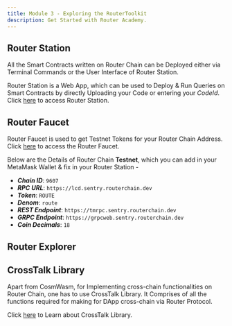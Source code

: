 ```yaml
---
title: Module 3 - Exploring the RouterToolkit
description: Get Started with Router Academy.
---
```


## Router Station

All the Smart Contracts written on Router Chain can be Deployed either via Terminal Commands or the User Interface of Router Station.

Router Station is a Web App, which can be used to Deploy & Run Queries on Smart Contracts by directly Uploading your Code or entering your _CodeId_. Click [here](https://station.routerprotocol.com/) to access Router Station.

## Router Faucet

Router Faucet is used to get Testnet Tokens for your Router Chain Address. Click [here](https://faucet.routerprotocol.com/) to access the Router Faucet.

Below are the Details of Router Chain **Testnet**, which you can add in your MetaMask Wallet & fix in your Router Station -

- ***Chain ID***: `9607`
- ***RPC URL***: `https://lcd.sentry.routerchain.dev`
- ***Token***: `ROUTE`
- ***Denom***: `route`
- ***REST Endpoint***: `https://tmrpc.sentry.routerchain.dev`
- ***GRPC Endpoint***: `https://grpcweb.sentry.routerchain.dev`
- ***Coin Decimals***: `18`

## Router Explorer



## CrossTalk Library

Apart from CosmWasm, for Implementing cross-chain functionalities on Router Chain, one has to use CrossTalk Library. It Comprises of all the functions required for making for DApp cross-chain via Router Protocol.

Click [here](https://docs.routerprotocol.com/develop/message-transfer-via-crosstalk) to Learn about CrossTalk Library.
